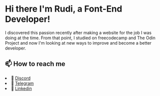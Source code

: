 ### 
<h1>Hi there I'm Rudi, a Font-End Developer!</h1>

I discovered this passion recently after making a website for the job I was doing at the time. From that point, I studied on freecodecamp and The Odin Project and now I'm looking at new ways to improve and become a better developer.

<h2>📫 How to reach me</h2>
<li> 💬 <a href="https://discord.com/users/127455315636649985" tarhet="_blank" rel="nofollow">Discord</a></li>
<li> 💬 <a href="https://t.me/Coshido" target="_blank" rel="nofollow">Telegram</a></li>
<li> 📖 <a href="https://www.linkedin.com/in/rudicolombi/" target="_blank" rel="nofollow">Linkedin</a></li>



<!--
**Coshido/Coshido** is a ✨ _special_ ✨ repository because its `README.md` (this file) appears on your GitHub profile.

Here are some ideas to get you started:

- 🔭 I’m currently working on ...
- 🌱 I’m currently learning ...
- 👯 I’m looking to collaborate on ...
- 🤔 I’m looking for help with ...
- 💬 Ask me about ...
- 📫 How to reach me: ...
- 😄 Pronouns: ...
- ⚡ Fun fact: ...
-->
